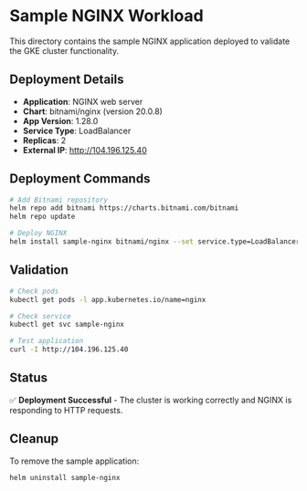 # Sample NGINX Workload

This directory contains the sample NGINX application deployed to validate the GKE cluster functionality.

## Deployment Details

- **Application**: NGINX web server
- **Chart**: bitnami/nginx (version 20.0.8)
- **App Version**: 1.28.0
- **Service Type**: LoadBalancer
- **Replicas**: 2
- **External IP**: http://104.196.125.40

## Deployment Commands

```bash
# Add Bitnami repository
helm repo add bitnami https://charts.bitnami.com/bitnami
helm repo update

# Deploy NGINX
helm install sample-nginx bitnami/nginx --set service.type=LoadBalancer --set replicaCount=2
```

## Validation

```bash
# Check pods
kubectl get pods -l app.kubernetes.io/name=nginx

# Check service
kubectl get svc sample-nginx

# Test application
curl -I http://104.196.125.40
```

## Status

✅ **Deployment Successful** - The cluster is working correctly and NGINX is responding to HTTP requests.

## Cleanup

To remove the sample application:

```bash
helm uninstall sample-nginx
```